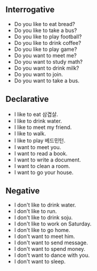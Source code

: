 ## Interrogative
- Do you like to eat bread?
- Do you like to take a bus?
- Do you like to play football?
- Do you like to drink coffee?
- Do you like to play game?
- Do you want to meet me?
- Do you want to study math?
- Do you want to drink milk?
- Do you want to join.
- Do you want to take a bus.

## Declarative
- I like to eat 삼겹살.
- I like to drink water.
- I like to meet my friend.
- I like to walk.
- I like to play 베드민턴.
- I want to meet you.
- I want to read a book.
- I want to write a document.
- I want to clean a room.
- I want to go your house.

## Negative
- I don't like to drink water.
- I don't like to run.
- I don't like to drink soju.
- I don't like to work on Saturday.
- I don't like to go home.
- I don't want to meet him.
- I don't want to send message.
- I don't want to spend money.
- I don't want to dance with you.
- I don't want to sleep.
